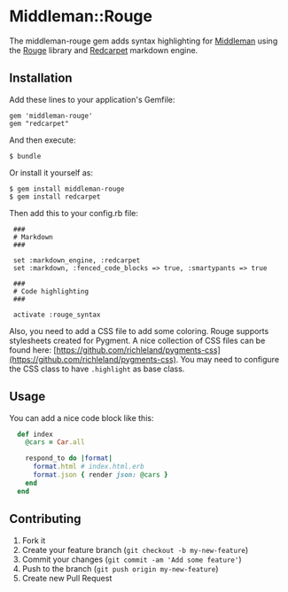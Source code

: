 # Middleman::Rouge

The middleman-rouge gem adds syntax highlighting for [Middleman](https://github.com/middleman/middleman) using the [Rouge](https://github.com/jayferd/rouge) library and [Redcarpet](https://github.com/vmg/redcarpet) markdown engine.

## Installation

Add these lines to your application's Gemfile:

    gem 'middleman-rouge'
    gem "redcarpet"

And then execute:

    $ bundle

Or install it yourself as:

    $ gem install middleman-rouge
    $ gem install redcarpet
    
 Then add this to your config.rb file:

 ```
  ###
  # Markdown
  ###
  
  set :markdown_engine, :redcarpet
  set :markdown, :fenced_code_blocks => true, :smartypants => true
  
  ###
  # Code highlighting
  ###
  
  activate :rouge_syntax
```

Also, you need to add a CSS file to add some coloring. Rouge supports stylesheets created for Pygment. A nice collection of CSS files can be found here:
[https://github.com/richleland/pygments-css](https://github.com/richleland/pygments-css). You may need to configure the CSS class to have `.highlight` as base class.

## Usage
You can add a nice code block like this:
</pre>
  ```ruby
    def index
      @cars = Car.all

      respond_to do |format|
        format.html # index.html.erb
        format.json { render json: @cars }
      end
    end
  ```
</pre>

## Contributing

1. Fork it
2. Create your feature branch (`git checkout -b my-new-feature`)
3. Commit your changes (`git commit -am 'Add some feature'`)
4. Push to the branch (`git push origin my-new-feature`)
5. Create new Pull Request
